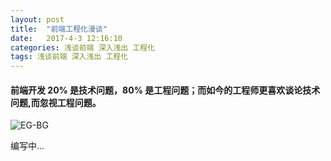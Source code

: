 ```yaml
---
layout: post
title:  "前端工程化漫谈"
date:   2017-4-3 12:16:10
categories: 浅谈前端 深入浅出 工程化 
tags: 浅谈前端 深入浅出 工程化
---
```

#### 前端开发 20% 是技术问题，80% 是工程问题；而如今的工程师更喜欢谈论技术问题,而忽视工程问题。

![EG-BG](http://i.imgur.com/bjwrkAy.jpg)

编写中...